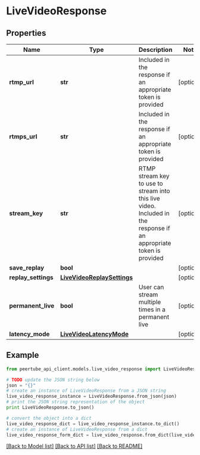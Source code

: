 # LiveVideoResponse


## Properties
Name | Type | Description | Notes
------------ | ------------- | ------------- | -------------
**rtmp_url** | **str** | Included in the response if an appropriate token is provided | [optional] 
**rtmps_url** | **str** | Included in the response if an appropriate token is provided | [optional] 
**stream_key** | **str** | RTMP stream key to use to stream into this live video. Included in the response if an appropriate token is provided | [optional] 
**save_replay** | **bool** |  | [optional] 
**replay_settings** | [**LiveVideoReplaySettings**](LiveVideoReplaySettings.md) |  | [optional] 
**permanent_live** | **bool** | User can stream multiple times in a permanent live | [optional] 
**latency_mode** | [**LiveVideoLatencyMode**](LiveVideoLatencyMode.md) |  | [optional] 

## Example

```python
from peertube_api_client.models.live_video_response import LiveVideoResponse

# TODO update the JSON string below
json = "{}"
# create an instance of LiveVideoResponse from a JSON string
live_video_response_instance = LiveVideoResponse.from_json(json)
# print the JSON string representation of the object
print LiveVideoResponse.to_json()

# convert the object into a dict
live_video_response_dict = live_video_response_instance.to_dict()
# create an instance of LiveVideoResponse from a dict
live_video_response_form_dict = live_video_response.from_dict(live_video_response_dict)
```
[[Back to Model list]](../README.md#documentation-for-models) [[Back to API list]](../README.md#documentation-for-api-endpoints) [[Back to README]](../README.md)


